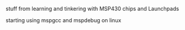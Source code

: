 stuff from learning and tinkering with MSP430 chips and Launchpads

starting using mspgcc and mspdebug on linux
